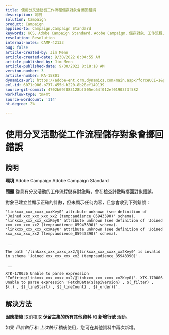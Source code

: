 ```yaml
---
title: 使用分叉活動從工作流程儲存對象會擲回錯誤
description: 說明
solution: Campaign
product: Campaign
applies-to: Campaign,Campaign Standard
keywords: KCS、Adobe Campaign Standard、Adobe Campaign、儲存對象、工作流程、分叉活動、擲回錯誤、疑難排解
resolution: Resolution
internal-notes: CAMP-42133
bug: false
article-created-by: Jim Menn
article-created-date: 9/30/2022 8:04:55 AM
article-published-by: Jim Menn
article-published-date: 9/30/2022 8:18:18 AM
version-number: 3
article-number: KA-15801
dynamics-url: https://adobe-ent.crm.dynamics.com/main.aspx?forceUCI=1&pagetype=entityrecord&etn=knowledgearticle&id=22d4478e-9640-ed11-9db1-0022480866ad
exl-id: 6071c906-b737-455d-b220-8b28ef149139
source-git-commit: 4702b69f883128bf305ec64f012ef01903f3f582
workflow-type: tm+mt
source-wordcount: '114'
ht-degree: 2%

---
```


# 使用分叉活動從工作流程儲存對象會擲回錯誤

## 說明


<b>環境</b>
Adobe Campaign Adobe Campaign Standard

<b>問題</b>
從具有分叉活動的工作流程儲存對象時，會在檢查計數時擲回對象錯誤。

對象已建立並顯示正確的計數，但未顯示任何內容，且您會收到下列錯誤：


```
'linkxxx_xxx_xxxx_xxxKey0' attribute unknown (see definition of 'Joined xxx_xxx_xxx_xx2 (temp:audience_85943390)' schema). 'linkxxx_xxx_xxx_xxxKey0' attribute unknown (see definition of 'Joined xxx_xxx_xxx_xx2 (temp:audience_85943390)' schema). 'linkxxx_xxx_xxx_xxxKey0' attribute unknown (see definition of 'Joined xxx_xxx_xxx_xx2 (temp:audience_85943390)' schema).

 __ 

The path '/linkxxx_xxx_xxxx_xx2/@linkxxx_xxx_xxxx_xx2Key0' is invalid in schema 'Joined xxx_xxx_xxx_xx2 (temp:audience_85943390)'.

 __ 

XTK-170036 Unable to parse expression 'ToString(linkxxx_xxx_xxxx_xx2/@linkxxx_xxx_xxxx_xx2Key0)'. XTK-170006 Unable to parse expression 'FetchData($(apiVersion) , $(_filter) , $(.) , $(_lineStart) , $(_lineCount) , $(_order))'.
```



## 解決方法


<b>因應措施</b>
取消核取 <b>保留主集的所有其他資料 </b>和 <b>新增行號</b> 活動。

如果 *目前執行* 和 *上次執行* 稍後使用，您可在其他資料中再次新增。
